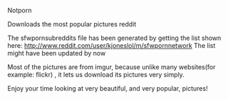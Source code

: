 
Notporn

Downloads the most popular pictures reddit

The sfwpornsubreddits file has been generated by getting the list shown here: http://www.reddit.com/user/kjoneslol/m/sfwpornnetwork 
The list might have been updated by now

Most of the pictures are from imgur, because unlike many websites(for example: flickr) , it lets us download its pictures very simply.


Enjoy your time looking at very beautiful, and very popular, pictures!
